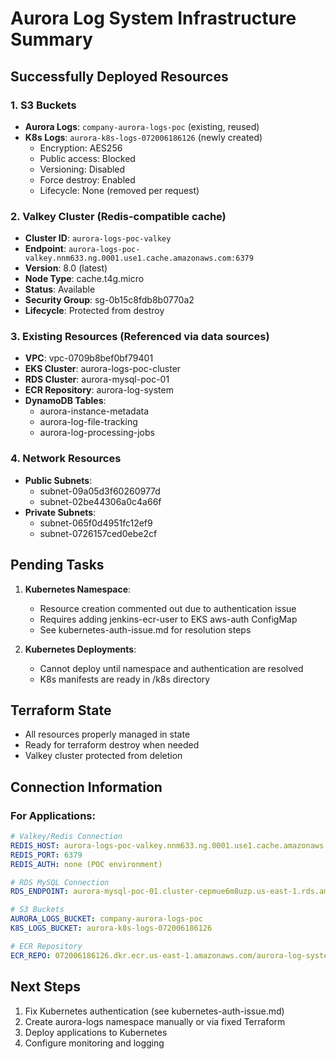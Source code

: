 # Aurora Log System Infrastructure Summary

## Successfully Deployed Resources

### 1. S3 Buckets
- **Aurora Logs**: `company-aurora-logs-poc` (existing, reused)
- **K8s Logs**: `aurora-k8s-logs-072006186126` (newly created)
  - Encryption: AES256
  - Public access: Blocked
  - Versioning: Disabled
  - Force destroy: Enabled
  - Lifecycle: None (removed per request)

### 2. Valkey Cluster (Redis-compatible cache)
- **Cluster ID**: `aurora-logs-poc-valkey`
- **Endpoint**: `aurora-logs-poc-valkey.nnm633.ng.0001.use1.cache.amazonaws.com:6379`
- **Version**: 8.0 (latest)
- **Node Type**: cache.t4g.micro
- **Status**: Available
- **Security Group**: sg-0b15c8fdb8b0770a2
- **Lifecycle**: Protected from destroy

### 3. Existing Resources (Referenced via data sources)
- **VPC**: vpc-0709b8bef0bf79401
- **EKS Cluster**: aurora-logs-poc-cluster
- **RDS Cluster**: aurora-mysql-poc-01
- **ECR Repository**: aurora-log-system
- **DynamoDB Tables**:
  - aurora-instance-metadata
  - aurora-log-file-tracking
  - aurora-log-processing-jobs

### 4. Network Resources
- **Public Subnets**: 
  - subnet-09a05d3f60260977d
  - subnet-02be44306a0c4a66f
- **Private Subnets**:
  - subnet-065f0d4951fc12ef9
  - subnet-0726157ced0ebe2cf

## Pending Tasks

1. **Kubernetes Namespace**: 
   - Resource creation commented out due to authentication issue
   - Requires adding jenkins-ecr-user to EKS aws-auth ConfigMap
   - See kubernetes-auth-issue.md for resolution steps

2. **Kubernetes Deployments**:
   - Cannot deploy until namespace and authentication are resolved
   - K8s manifests are ready in /k8s directory

## Terraform State
- All resources properly managed in state
- Ready for terraform destroy when needed
- Valkey cluster protected from deletion

## Connection Information

### For Applications:
```yaml
# Valkey/Redis Connection
REDIS_HOST: aurora-logs-poc-valkey.nnm633.ng.0001.use1.cache.amazonaws.com
REDIS_PORT: 6379
REDIS_AUTH: none (POC environment)

# RDS MySQL Connection
RDS_ENDPOINT: aurora-mysql-poc-01.cluster-cepmue6m8uzp.us-east-1.rds.amazonaws.com

# S3 Buckets
AURORA_LOGS_BUCKET: company-aurora-logs-poc
K8S_LOGS_BUCKET: aurora-k8s-logs-072006186126

# ECR Repository
ECR_REPO: 072006186126.dkr.ecr.us-east-1.amazonaws.com/aurora-log-system
```

## Next Steps
1. Fix Kubernetes authentication (see kubernetes-auth-issue.md)
2. Create aurora-logs namespace manually or via fixed Terraform
3. Deploy applications to Kubernetes
4. Configure monitoring and logging